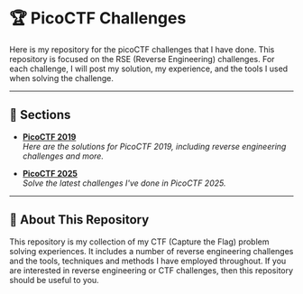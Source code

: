  # 🏆 PicoCTF Challenges

Here is my repository for the  picoCTF challenges that I have done. This repository is focused on the RSE (Reverse Engineering)  challenges. For each challenge, I will post my solution, my experience, and the tools I used  when solving the challenge.

---

## 📂 Sections

- **[PicoCTF  2019](./picoCTF2019)**  
  *Here are the solutions for  PicoCTF 2019, including reverse engineering challenges and more.*

- **[PicoCTF  2025](./picoCTF2025)**  
  *Solve the latest challenges I've done in PicoCTF 2025.*
<!-- -  **[PicoCTF 2020](./#)**  
  *Come one come all  to my solutions for the 2020 edition of picoCTF, with all kinds of  challenges. (coming soon)*

- **[PicoCTF  2021](./#)**  
  *Enjoy the challenges I solved in PicoCTF  2021 and my detailed walkthroughs. (coming soon)*

- **[PicoCTF  2022](./#)**  
  *You can find my solutions and  tools used for the PicoCTF 2022 challenges here. (coming soon)*

-  **[PicoCTF 2023](./#)**  
   *Solve the latest challenges I've done in PicoCTF 2023. (coming  soon)* -->

---

## 🚀 About This Repository

This repository is my collection of my CTF (Capture the Flag) problem solving experiences. It includes a number of reverse engineering challenges and the  tools, techniques and methods I have employed throughout. If you are interested in reverse engineering or CTF  challenges, then this repository should be useful to you.
